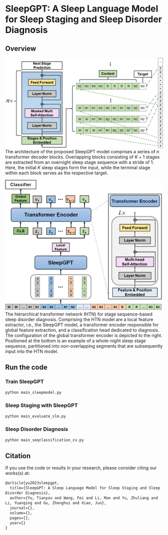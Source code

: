 # SleepGPT: A Sleep Language Model for Sleep Staging and Sleep Disorder Diagnosis

## Overview
![SleepGPT](figures/sleepgpt.png)
The architecture of the proposed SleepGPT model comprises a series of $n$ transformer decoder blocks. Overlapping blocks consisting of $K+1$ stages are extracted from an overnight sleep stage sequence with a stride of 1. Here, the initial $K$ sleep stages form the input, while the terminal stage within each block serves as the respective target.

![HTN](figures/sleepgpt_htn.png)
The hierarchical transformer network (HTN) for stage sequence-based sleep disorder diagnosis. Comprising the HTN model are a local feature extractor, i.e., the SleepGPT model, a transformer encoder responsible for global feature extraction, and a classification head dedicated to diagnosis. The configuration of the global transformer encoder is depicted to the right. Positioned at the bottom is an example of a whole-night sleep stage sequence, partitioned into non-overlapping segments that are subsequently input into the HTN model.

## Run the code

### Train SleepGPT
```python
python main_sleepmodel.py 
```

### Sleep Staging with SleepGPT
```python
python main_evaluate_slm.py
```

### Sleep Disorder Diagnosis
```python
python main_seqclassification_cv.py
```

## Citation

If you use the code or results in your research, please consider citing our works(s) at:

```
@article{yu2023sleepgpt,
  title={SleepGPT: A Sleep Language Model for Sleep Staging and Sleep Disorder Diagnosis},
  author={Yu, Tianyou and Wang, Fei and Li, Man and Yu, Zhuliang and Li, Yuanqing and Gu, Zhenghui and Xiao, Jun},
  journal={},
  volume={},
  pages={},
  year={}
}
```

